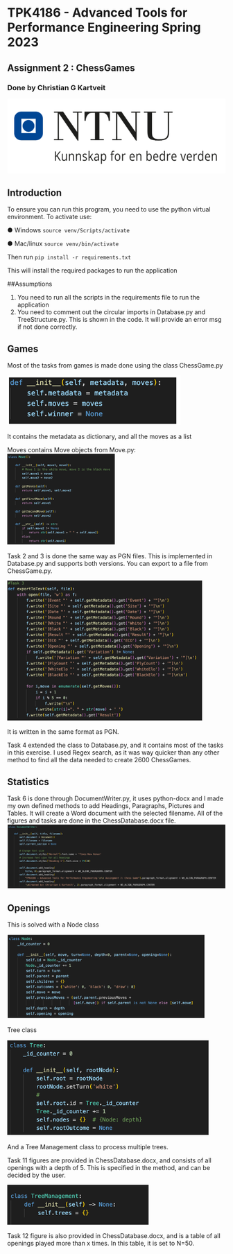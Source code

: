# TPK4186 - Advanced Tools for Performance Engineering Spring 2023

## Assignment 2 : ChessGames

### Done by Christian G Kartveit

![](READMEIMAGES/1.PNG)

## Introduction

To ensure you can run this program, you need to use the python virtual environment.
To activate use:

● Windows ``source venv/Scripts/activate``

● Mac/linux ``source venv/bin/activate``

Then run ``pip install -r requirements.txt``

This will install the required packages to run the application

##Assumptions

1. You need to run all the scripts in the requirements file to run the application
2. You need to comment out the circular imports in Database.py and
    TreeStructure.py. This is shown in the code. It will provide an error msg if not
    done correctly.


## Games

Most of the tasks from games is made done using the class ChessGame.py

![](READMEIMAGES/2.PNG)

It contains the metadata as dictionary, and all the moves as a list

Moves contains Move objects from Move.py:
![](READMEIMAGES/3.PNG)

Task 2 and 3 is done the same way as PGN files. This is implemented in Database.py and supports both versions. You can export to a file from ChessGame.py.

![](READMEIMAGES/4.PNG)

It is written in the same format as PGN.

Task 4 extended the class to Database.py, and it contains most of the tasks in this exercise. I used Regex search, as it was way quicker than any other method to find all the data needed to create 2600 ChessGames.

## Statistics
Task 6 is done through DocumentWriter.py, it uses python-docx and I made my own defined methods to add Headings, Paragraphs, Pictures and Tables. It will create a Word document with the selected filename. All of the figures and tasks are done in the ChessDatabase.docx file.
![](READMEIMAGES/5.PNG)


## Openings
This is solved with a Node class

![](READMEIMAGES/6.PNG)


Tree class

![](READMEIMAGES/7.PNG)


And a Tree Management class to process multiple trees.

Task 11 figures are provided in ChessDatabase.docx, and consists of all openings with a depth of 5. This is specified in the method, and can be decided by the user.

![](READMEIMAGES/8.PNG)

Task 12 figure is also provided in ChessDatabase.docx, and is a table of all openings played more than x times. In this table, it is set to N=50.